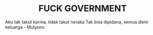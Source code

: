 <h1 align="center">FUCK GOVERNMENT </h1>
<p></p>Aku tak takut karma, tidak takut neraka
Tak bisa dipidana, semua demi keluarga
- Mulyono</p>
